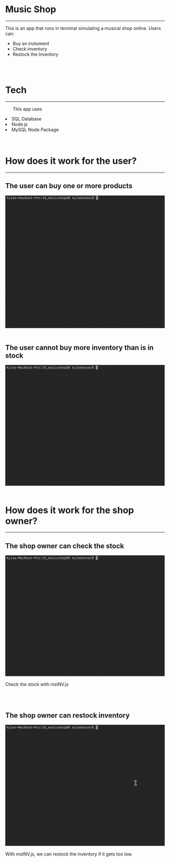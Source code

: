 <h1>Music Shop</h1>
<hr>
<p>This is an app that runs in terminal simulating a musical shop online. Users can:</p>
<ul>
  <li>Buy an instument</li>
  <li>Check inventory</li>
  <li>Restock the Inventory</li>
</ul>
<br>
<br>

<h1>Tech</h1>
<hr>
<ul>This app uses</ul>
  <li>SQL Database</li>
  <li>Node.js</li>
  <li>MySQL Node Package</li>
<br>
<br>

<h1>How does it work for the user?</h1>
<hr>
<h2>The user can buy one or more products</h2>
<img src="./readme/gif-buyproduct.gif">
<br>
<br>


<h2>The user cannot buy more inventory than is in stock</h2>
<img src="./readme/gif-buytoomuch.gif">
<br>
<br>

<h1>How does it work for the shop owner?</h1>
<hr>
<h2>The shop owner can check the stock</h2>
<img src="./readme/gif-checkINV.gif">
<p>Check the stock with msINV.js</p>
<br>
<br>

<h2>The shop owner can restock inventory</h2>
<img src="./readme/gif-restock.gif">
<p>With msINV.js, we can restock the inventory if it gets too low.</p>
<br>
<br>
